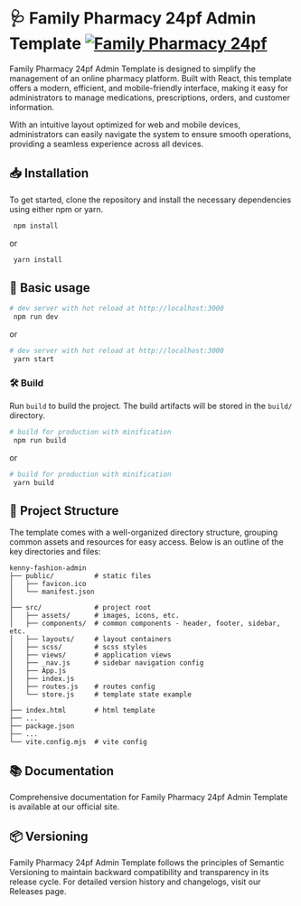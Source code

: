 # 🩺 Family Pharmacy 24pf Admin Template [![Family Pharmacy 24pf](https://img.shields.io/twitter/url/http/shields.io.svg?style=social&logo=twitter)](https://twitter.com/intent/tweet?text=CoreUI%20-%20Free%React%204%20Admin%20Template%20&url=https://coreui.io&hashtags=pharmacy,admin,template,dashboard,panel,free,react,healthcare)

Family Pharmacy 24pf Admin Template is designed to simplify the management of an online pharmacy platform. Built with React, this template offers a modern, efficient, and mobile-friendly interface, making it easy for administrators to manage medications, prescriptions, orders, and customer information.

With an intuitive layout optimized for web and mobile devices, administrators can easily navigate the system to ensure smooth operations, providing a seamless experience across all devices.

## 📥 Installation

To get started, clone the repository and install the necessary dependencies using either npm or yarn.

``` bash
 npm install
```

or

``` bash
 yarn install
```

## 🚀 Basic usage

``` bash
# dev server with hot reload at http://localhost:3000
 npm run dev 
```

or

``` bash
# dev server with hot reload at http://localhost:3000
 yarn start
```

### 🛠️ Build

Run `build` to build the project. The build artifacts will be stored in the `build/` directory.

```bash
# build for production with minification
 npm run build
```

or

```bash
# build for production with minification
 yarn build
```

## 📂 Project Structure

The template comes with a well-organized directory structure, grouping common assets and resources for easy access. Below is an outline of the key directories and files:

```
kenny-fashion-admin
├── public/          # static files
│   ├── favicon.ico
│   └── manifest.json
│
├── src/             # project root
│   ├── assets/      # images, icons, etc.
│   ├── components/  # common components - header, footer, sidebar, etc.
│   ├── layouts/     # layout containers
│   ├── scss/        # scss styles
│   ├── views/       # application views
│   ├── _nav.js      # sidebar navigation config
│   ├── App.js
│   ├── index.js
│   ├── routes.js    # routes config
│   └── store.js     # template state example 
│
├── index.html       # html template
├── ...
├── package.json
├── ...
└── vite.config.mjs  # vite config
```

## 📚 Documentation

Comprehensive documentation for Family Pharmacy 24pf Admin Template is available at our official site.
## 📦 Versioning

Family Pharmacy 24pf Admin Template follows the principles of Semantic Versioning to maintain backward compatibility and transparency in its release cycle. For detailed version history and changelogs, visit our Releases page.